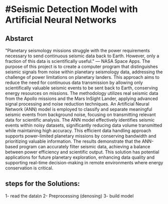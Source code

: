 # #Seismic Detection Model with Artificial Neural Networks

## Abstarct

"Planetary seismology missions struggle with the power requirements necessary to send continuous seismic data back to Earth. However, only a fraction of this data is scientifically useful." — NASA Space Apps.
The purpose of this project is to create a computer program that distinguishes seismic signals from noise within planetary seismology data, addressing the challenge of power limitations on planetary landers. This approach aims to reduce the need for continuous data transmission by allowing only scientifically valuable seismic events to be sent back to Earth, conserving energy resources on missions. The methodology utilizes real seismic data from the Apollo missions and the Mars InSight Lander, applying advanced signal processing and noise reduction techniques. An Artificial Neural Network (ANN) model is employed to classify and separate meaningful seismic events from background noise, focusing on transmitting relevant data for scientific analysis.  The ANN model effectively identifies seismic events within noisy datasets, significantly reducing data volume transmitted while maintaining high accuracy. This efficient data handling approach supports power-limited planetary missions by conserving bandwidth and prioritizing valuable information. The results demonstrate that the ANN-based program can accurately filter seismic data, achieving a balance between power efficiency and scientific output. This solution has potential applications for future planetary exploration, enhancing data quality and supporting real-time decision-making in remote environments where energy conservation is critical.

## steps for the Solutions:
1- read the data\n
2- Preprocessing (denosing)
3- build model 

